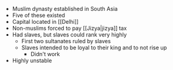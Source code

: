 - Muslim dynasty established in South Asia
- Five of these existed
- Capital located in [[Delhi]]
- Non-muslims forced to pay [[Jizya|jizya]] tax
- Had slaves, but slaves could rank very highly
	- First two sultanates ruled by slaves
	- Slaves intended to be loyal to their king and to not rise up
		- Didn't work
- Highly unstable

